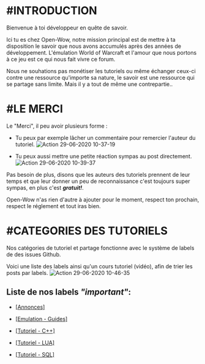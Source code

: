 # #INTRODUCTION

Bienvenue à toi développeur en quête de savoir.

Ici tu es chez Open-Wow, notre mission principal est de mettre à ta disposition le savoir que nous avons accumulés après des années de développement. 
L'émulation World of Warcraft et l'amour que nous portons à ce jeu est ce qui nous fait vivre ce forum.

Nous ne souhations pas monétiser les tutoriels ou même échanger ceux-ci contre une ressource qu'importe sa nature, le savoir est une ressource qui se partage sans limite. 
Mais il y a tout de même une contrepartie..

# #LE MERCI

Le "Merci", il peu avoir plusieurs forme :

- Tu peux par exemple lâcher un commentaire pour remercier l'auteur du tutoriel.
![Action 29-06-2020 10-37-19](https://user-images.githubusercontent.com/58987080/85993460-af28c700-b9f6-11ea-8da6-69bb09612e73.gif)

- Tu peux aussi mettre une petite réaction sympas au post directement.
![Action 29-06-2020 10-39-37](https://user-images.githubusercontent.com/58987080/85993471-b2bc4e00-b9f6-11ea-8c93-1a8c3dcbf2be.gif)

Pas besoin de plus, disons que les auteurs des tutoriels prennent de leur temps et que leur donner un peu de reconnaissance c'est toujours super sympas, en plus c'est _**gratuit!**_.

Open-Wow n'as rien d'autre à ajouter pour le moment, respect ton prochain, respect le réglement et tout iras bien.

 # #CATEGORIES DES TUTORIELS

Nos catégories de tutoriel et partage fonctionne avec le système de labels de des issues Github.

Voici une liste des labels ainsi qu'un cours tutoriel (vidéo), afin de trier les posts par labels.
![Action 29-06-2020 10-46-35](https://user-images.githubusercontent.com/58987080/85993727-0fb80400-b9f7-11ea-9827-3ba91d8ccbd6.gif)

## Liste de nos labels _"important"_:

- [[Annonces]](https://github.com/Open-Wow/forum/labels/%5BAnnonces%5D "C'est important faut les lire.")
- [[Emulation - Guides]](https://github.com/Open-Wow/forum/labels/%5BEmulation%20-%20Guides%5D "Les incoutournables de l'émulation!")

- [[Tutoriel - C++]](https://github.com/Open-Wow/forum/labels/%5BTutoriel%20-%20C%2B%2B%5D "Vos tutoriels au service de la communauté!")
- [[Tutoriel - LUA]](https://github.com/Open-Wow/forum/labels/%5BTutoriel%20-%20LUA%5D "Vos tutoriels au service de la communauté!")
- [[Tutoriel - SQL]](https://github.com/Open-Wow/forum/labels/%5BTutoriel%20-%20SQL%5D "Vos tutoriels au service de la communauté!")
